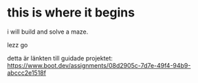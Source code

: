 # this is where it begins

i will build and solve a maze.

lezz go

detta är länkten till guidade projektet:
https://www.boot.dev/assignments/08d2905c-7d7e-49f4-94b9-abccc2e1518f
